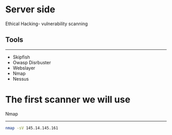 # Server side
Ethical Hacking- vulnerability scanning

## Tools
<hr>

* Skipfish
* Owasp Disrbuster
* Webslayer
* Nmap
* Nessus

# The first scanner we will use
Nmap
<hr>

```bash
nmap -sV 145.14.145.161
```